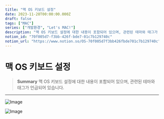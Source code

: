 ```yaml
---
title: "맥 OS 키보드 설정"
date: 2023-11-28T00:00:00.000Z
draft: false
tags: ["MAC"]
series: ["개발환경", "Let's MAC!"]
description: "맥 OS 키보드 설정에 대한 내용이 포함되어 있으며, 관련된 테마와 태그가 언급되어 있습니다."
notion_id: "70f005d7-f3bb-426f-bde7-01c7b129740c"
notion_url: "https://www.notion.so/OS-70f005d7f3bb426fbde701c7b129740c"
---
```


# 맥 OS 키보드 설정

> **Summary**
> 맥 OS 키보드 설정에 대한 내용이 포함되어 있으며, 관련된 테마와 태그가 언급되어 있습니다.

---

![Image](https://prod-files-secure.s3.us-west-2.amazonaws.com/09ccd4d5-876c-4bba-bbdf-cc77a0a11257/c1fa1ff1-2438-467f-abe3-44c0ca0e946d/Untitled.png?X-Amz-Algorithm=AWS4-HMAC-SHA256&X-Amz-Content-Sha256=UNSIGNED-PAYLOAD&X-Amz-Credential=ASIAZI2LB4666ZTRU2KN%2F20250724%2Fus-west-2%2Fs3%2Faws4_request&X-Amz-Date=20250724T102010Z&X-Amz-Expires=3600&X-Amz-Security-Token=IQoJb3JpZ2luX2VjEAIaCXVzLXdlc3QtMiJHMEUCIQD52HNxbhj11eSgI3lLN67NfD1C3%2FWlHDXNEKAc3%2FY3hwIgMvOcjyd6LuU1kr2tfERbc7q1204glEgWESmr8UYHaLQq%2FwMIKhAAGgw2Mzc0MjMxODM4MDUiDBbppbvFuN7q7pSxyyrcA4JCrM6UkwlUELUxRwjdUw2YgG88xStbwkVBxM33n8r5YqGy8iGWQJGUEL0JCqTBZJWiPvnkeoZzwwqzl%2BhdpyJSVRxe%2BCX6A7isiT%2Bt9IvsOZifoJn%2FZaDWQxheXvGj6amTbFFj9E%2FYLj2bm2eqN2TbRzOdpBUrbMmHZSN1Kkv2lTPmP146FaQ0sDpGGXohZLaiuJavdis1yuoaAhgajXRYb0umTdCRH3ZcL0LM0dCGg6RoAopluqjkbfXqHKtdbSvXErpsn6zr90qSo0sEbpzZL0L8g%2FdYAf4EIMKD%2BoGuqoYVppYLnqOwbsEaHMuIWKncnfxkvU5dF5rgxW3kJDxyhNL0GqEUViY3PxsP4DTr1C3OnHGdusOnZMMIwWGCjf5muGiQtGfY3Co6OsxdnmSgZ80J7Ose0rizBu1MNMdM0rYablAnQF0eb1SvFAz57KbFta7da3L9XWX%2FohJVLTJ%2FnuMmbXZwjAYWJ8Nkhwr7xXRV%2Fis9QTulLL8BIct1NTjdQ%2FyCgwEKJ3x69kn%2BHi9%2BRsFWRqGgKmxkjrPe%2FTYdisJFlrfS6Ei4zL5JwVIn9NXS%2FV4MZ97n1QqtOMabx3RNlyfTAraBd7n%2BJTxlLRQsyQXRPasmY06ZBqFvMJT2h8QGOqUB6sxbF51ETzbfs3IuvSvEnOJK7jDc%2BUf3cb%2F6G%2BncyG86A1Hh8BphFGpo%2BCdxNbRvXYI4td47fowCbZjwSfKRjl2ft7KExwv2aTPxXn0Im3DTH9HF3Hxbwi1RsuX7aQQ5DmPCfoDlft1dFTfOVVoyQfZdoC1bvx8SDEdYcpKcHtCDR09PrsK6d7niF38GpVZLLJP72XukSSAFiEhsGw7AVOo42YhD&X-Amz-Signature=d3f2460b12ea458232620a6068ebf5ff8a970b425575430c1c92b64ec776dabf&X-Amz-SignedHeaders=host&x-amz-checksum-mode=ENABLED&x-id=GetObject)

![Image](https://prod-files-secure.s3.us-west-2.amazonaws.com/09ccd4d5-876c-4bba-bbdf-cc77a0a11257/69609c17-133d-42e0-bda0-ad34686e17f1/Untitled.png?X-Amz-Algorithm=AWS4-HMAC-SHA256&X-Amz-Content-Sha256=UNSIGNED-PAYLOAD&X-Amz-Credential=ASIAZI2LB4666ZTRU2KN%2F20250724%2Fus-west-2%2Fs3%2Faws4_request&X-Amz-Date=20250724T102010Z&X-Amz-Expires=3600&X-Amz-Security-Token=IQoJb3JpZ2luX2VjEAIaCXVzLXdlc3QtMiJHMEUCIQD52HNxbhj11eSgI3lLN67NfD1C3%2FWlHDXNEKAc3%2FY3hwIgMvOcjyd6LuU1kr2tfERbc7q1204glEgWESmr8UYHaLQq%2FwMIKhAAGgw2Mzc0MjMxODM4MDUiDBbppbvFuN7q7pSxyyrcA4JCrM6UkwlUELUxRwjdUw2YgG88xStbwkVBxM33n8r5YqGy8iGWQJGUEL0JCqTBZJWiPvnkeoZzwwqzl%2BhdpyJSVRxe%2BCX6A7isiT%2Bt9IvsOZifoJn%2FZaDWQxheXvGj6amTbFFj9E%2FYLj2bm2eqN2TbRzOdpBUrbMmHZSN1Kkv2lTPmP146FaQ0sDpGGXohZLaiuJavdis1yuoaAhgajXRYb0umTdCRH3ZcL0LM0dCGg6RoAopluqjkbfXqHKtdbSvXErpsn6zr90qSo0sEbpzZL0L8g%2FdYAf4EIMKD%2BoGuqoYVppYLnqOwbsEaHMuIWKncnfxkvU5dF5rgxW3kJDxyhNL0GqEUViY3PxsP4DTr1C3OnHGdusOnZMMIwWGCjf5muGiQtGfY3Co6OsxdnmSgZ80J7Ose0rizBu1MNMdM0rYablAnQF0eb1SvFAz57KbFta7da3L9XWX%2FohJVLTJ%2FnuMmbXZwjAYWJ8Nkhwr7xXRV%2Fis9QTulLL8BIct1NTjdQ%2FyCgwEKJ3x69kn%2BHi9%2BRsFWRqGgKmxkjrPe%2FTYdisJFlrfS6Ei4zL5JwVIn9NXS%2FV4MZ97n1QqtOMabx3RNlyfTAraBd7n%2BJTxlLRQsyQXRPasmY06ZBqFvMJT2h8QGOqUB6sxbF51ETzbfs3IuvSvEnOJK7jDc%2BUf3cb%2F6G%2BncyG86A1Hh8BphFGpo%2BCdxNbRvXYI4td47fowCbZjwSfKRjl2ft7KExwv2aTPxXn0Im3DTH9HF3Hxbwi1RsuX7aQQ5DmPCfoDlft1dFTfOVVoyQfZdoC1bvx8SDEdYcpKcHtCDR09PrsK6d7niF38GpVZLLJP72XukSSAFiEhsGw7AVOo42YhD&X-Amz-Signature=6c98fb1ec7c39161bd0ad34e4fad648919918b113d3ef14cef02d8751dacbcf6&X-Amz-SignedHeaders=host&x-amz-checksum-mode=ENABLED&x-id=GetObject)


